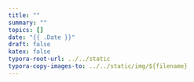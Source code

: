 ```yaml
---
title: ""
summary: ""
topics: []
date: "{{ .Date }}"
draft: false
katex: false
typora-root-url: ../../static
typora-copy-images-to: ../../static/img/${filename}
---
```

